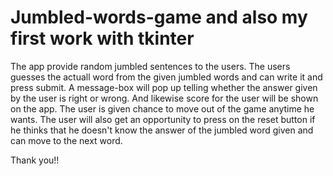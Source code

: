 # Jumbled-words-game and also my first work with tkinter
The app provide random jumbled sentences to the users.
The users guesses the actuall word from the given jumbled words and can write it and press submit.
A message-box will pop up telling whether the answer given by the user is right or wrong.
And likewise score for the user will be shown on the app.
The user is given chance to move out of the game anytime he wants.
The user will also get an opportunity to press on the reset button if he thinks that he doesn't know the answer of the jumbled word given and can move to the next word.

Thank you!!
